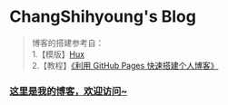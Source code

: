 # ChangShihyoung's Blog

> 博客的搭建参考自：  
> 1.【模版】[Hux](https://github.com/Huxpro/huxpro.github.io)  
> 2.【教程】[《利用 GitHub Pages 快速搭建个人博客》](http://www.jianshu.com/p/e68fba58f75c)  
> 
### [这里是我的博客，欢迎访问~](https://changshihyoung.github.io/)
